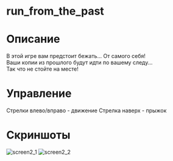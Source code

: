 # run_from_the_past
# Описание
В этой игре вам предстоит бежать... От самого себя! <br>
Ваши копии из прошлого будут идти по вашему следу... <br>
Так что не стойте на месте!

# Управление
Стрелки влево/вправо - движение
Стрелка наверх - прыжок

# Скриншоты
![screen2_1](https://user-images.githubusercontent.com/31848594/125472733-d519f29b-c186-4b2a-9ec6-2721cefa2442.png)
![screen2_2](https://user-images.githubusercontent.com/31848594/125472761-eb15ea0d-e911-4215-be8d-fd09611160af.png)

